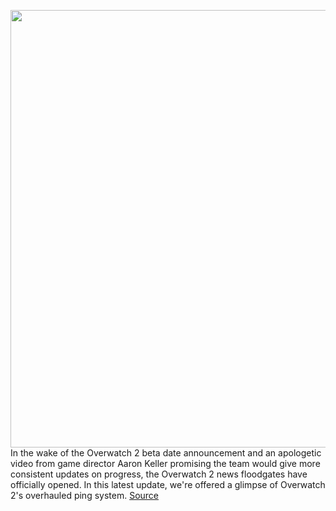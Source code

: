 <img src='https://cdn.vox-cdn.com/thumbor/jbrCKrjZU6A0b-vcJWZV4EndAfc=/0x0:1280x896/1200x800/filters:focal(538x346:742x550)/cdn.vox-cdn.com/uploads/chorus_image/image/70667905/overwatch2.0.jpg' width='700px' /><br/>
In the wake of the Overwatch 2 beta date announcement and an apologetic video from game director Aaron Keller promising the team would give more consistent updates on progress, the Overwatch 2 news floodgates have officially opened. In this latest update, we're offered a glimpse of Overwatch 2's overhauled ping system.
<a href='https://www.theverge.com/2022/3/24/22994901/overwatch-2-ping-system-closed-beta'> Source <a/>